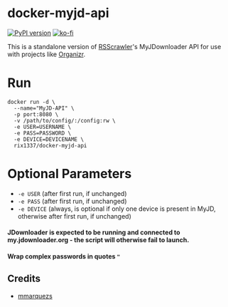 # docker-myjd-api

[![PyPI version](https://badge.fury.io/py/myjd-api.svg)](https://badge.fury.io/py/myjd-api)
[![ko-fi](https://img.shields.io/badge/support-me-red.svg)](https://ko-fi.com/J3J4Y2R6)

This is a standalone version of [RSScrawler](https://github.com/rix1337/RSScrawler)'s MyJDownloader API for use with projects like [Organizr](https://github.com/causefx/Organizr).

# Run
```
docker run -d \
  --name="MyJD-API" \
  -p port:8080 \
  -v /path/to/config/:/config:rw \
  -e USER=USERNAME \ 
  -e PASS=PASSWORD \
  -e DEVICE=DEVICENAME \
  rix1337/docker-myjd-api
  ```
  
# Optional Parameters
 - `-e USER` (after first run, if unchanged)
 - `-e PASS` (after first run, if unchanged)
 - `-e DEVICE` (always, is optional if only one device is present in MyJD, otherwise after first run, if unchanged)

#### JDownloader is expected to be running and connected to my.jdownloader.org - the script will otherwise fail to launch.

#### Wrap complex passwords in quotes `"`

## Credits

* [mmarquezs](https://github.com/mmarquezs/)
